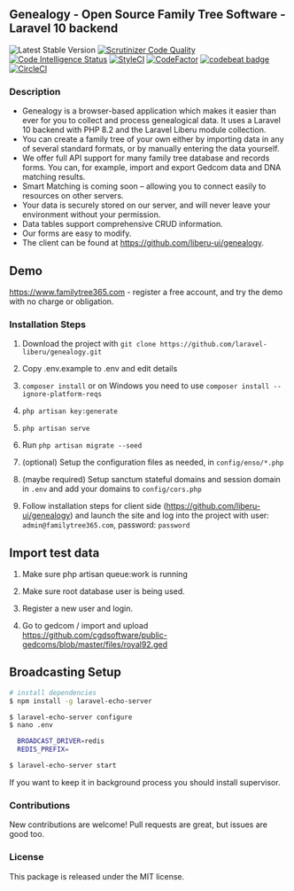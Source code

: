 ## Genealogy - Open Source Family Tree Software - Laravel 10 backend
 ![Latest Stable Version](https://img.shields.io/github/release/cgdsoftware/genealogy.svg) 
[![Scrutinizer Code Quality](https://scrutinizer-ci.com/g/laravel-liberu/genealogy/badges/quality-score.png?b=master)](https://scrutinizer-ci.com/g/laravel-liberu/genealogy/?branch=master)
[![Code Intelligence Status](https://scrutinizer-ci.com/g/laravel-liberu/genealogy/badges/code-intelligence.svg?b=master)](https://scrutinizer-ci.com/code-intelligence)
[![StyleCI](https://github.styleci.io/repos/135390590/shield?branch=master)](https://github.styleci.io/repos/135390590)
[![CodeFactor](https://www.codefactor.io/repository/github/familytree365/genealogy/badge/master)](https://www.codefactor.io/repository/github/familytree365/genealogy/overview/master)
[![codebeat badge](https://codebeat.co/badges/911f9e33-212a-4dfa-a860-751cdbbacff7)](https://codebeat.co/projects/github-com-modulargenealogy-genealogy-master)
[![CircleCI](https://circleci.com/gh/laravel-liberu/genealogy.svg?style=svg)](https://circleci.com/gh/laravel-liberu/genealogy)

<!--/h-->
### Description
* Genealogy is a browser-based application which makes it easier than ever for you to collect and process genealogical data. It uses a Laravel 10 backend with PHP 8.2 and the Laravel Liberu module collection. 
* You can create a family tree of your own either by importing data in any of several standard formats, or by manually entering the data yourself. 
* We offer full API support for many family tree database and records forms. You can, for example, import and export Gedcom data and DNA matching results. 
* Smart Matching is coming soon – allowing you to connect easily to resources on other servers. 
* Your data is securely stored on our server, and will never leave your environment without your permission. 
* Data tables support comprehensive CRUD information.
* Our forms are easy to modify.
* The client can be found at https://github.com/liberu-ui/genealogy.
<!--/h-->
## Demo
https://www.familytree365.com - register a free account, and try the demo with no charge or obligation. 
<!--/h-->

### Installation Steps

1. Download the project with `git clone https://github.com/laravel-liberu/genealogy.git`

2. Copy .env.example to .env and edit details

3. `composer install` or on Windows you need to use `composer install --ignore-platform-reqs`

4. `php artisan key:generate`

5. `php artisan serve` 

6. Run `php artisan migrate --seed`

7. (optional) Setup the configuration files as needed, in `config/enso/*.php`

8. (maybe required) Setup sanctum stateful domains and session domain in `.env` and add your domains to `config/cors.php`

9. Follow installation steps for client side (https://github.com/liberu-ui/genealogy) and launch the site and log into the project with user: `admin@familytree365.com`, password: `password`


<!--/h-->
## Import test data

1. Make sure php artisan queue:work is running

2. Make sure root database user is being used.

3. Register a new user and login.

4. Go to gedcom / import and upload https://github.com/cgdsoftware/public-gedcoms/blob/master/files/royal92.ged

<!--/h-->
## Broadcasting Setup

```bash
# install dependencies
$ npm install -g laravel-echo-server

$ laravel-echo-server configure
$ nano .env

  BROADCAST_DRIVER=redis
  REDIS_PREFIX=

$ laravel-echo-server start
```

If you want to keep it in background process you should install supervisor.

<!--h-->
### Contributions

New contributions are welcome! Pull requests are great, but issues are good too.

### License

This package is released under the MIT license.
<!--/h-->
